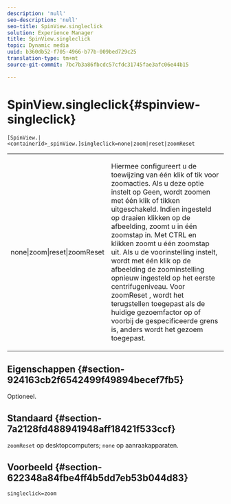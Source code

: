 ```yaml
---
description: 'null'
seo-description: 'null'
seo-title: SpinView.singleclick
solution: Experience Manager
title: SpinView.singleclick
topic: Dynamic media
uuid: b360db52-f705-4966-b77b-009bed729c25
translation-type: tm+mt
source-git-commit: 7bc7b3a86fbcdc57cfdc31745fae3afc06e44b15

---
```



# SpinView.singleclick{#spinview-singleclick}

`[SpinView.|<containerId>_spinView.]singleclick=none|zoom|reset|zoomReset`

<table id="table_82C9252157DB41B5B98505855975D2F5"> 
 <tbody> 
  <tr> 
   <td colname="col1"> <p> <span class="codeph"> none|zoom|reset|zoomReset </span> </p> </td> 
   <td colname="col2"> <p> Hiermee configureert u de toewijzing van één klik of tik voor zoomacties. Als u deze optie instelt op <span class="codeph"> </span> Geen, wordt zoomen met één klik of tikken uitgeschakeld. Indien ingesteld op <span class="codeph"> draaien </span> klikken op de afbeelding, zoomt u in één zoomstap in. Met CTRL en klikken zoomt u één zoomstap uit. Als u de <span class="codeph"> voorinstelling instelt, </span> wordt met één klik op de afbeelding de zoominstelling opnieuw ingesteld op het eerste centrifugeniveau. Voor <span class="codeph"> zoomReset </span>, wordt het terugstellen toegepast als de huidige gezoemfactor op of voorbij de gespecificeerde grens is, anders wordt het gezoem toegepast. </p> </td> 
  </tr> 
 </tbody> 
</table>

## Eigenschappen {#section-924163cb2f6542499f49894becef7fb5}

Optioneel.

## Standaard {#section-7a2128fd488941948aff18421f533ccf}

`zoomReset` op desktopcomputers; `none` op aanraakapparaten.

## Voorbeeld {#section-622348a84fbe4ff4b5dd7eb53b044d83}

`singleclick=zoom`
